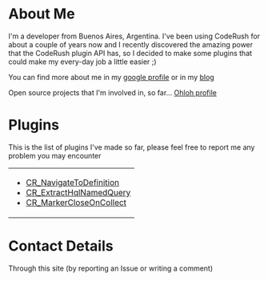 # About Me #

I'm a developer from Buenos Aires, Argentina. I've been using CodeRush for about a couple of years now and I recently discovered the amazing power that the CodeRush plugin API has, so I decided to make some plugins that could make my every-day job a little easier ;)

You can find more about me in my [google profile](http://www.google.com/profiles/jorge.rowies) or in my [blog](http://jorgerowies.blogspot.com/)

Open source projects that I'm involved in, so far... [Ohloh profile](http://www.ohloh.net/accounts/jorgerowies)

# Plugins #
This is the list of plugins I've made so far, please feel free to report me any problem you may encounter

<table border='0'>
<tr>
<td valign='Top'>
<ul><li><a href='CR_NavigateToDefinition.md'>CR_NavigateToDefinition</a>
</li><li><a href='CR_ExtractHqlNamedQuery.md'>CR_ExtractHqlNamedQuery</a>
</li><li><a href='CR_MarkerCloseOnCollect.md'>CR_MarkerCloseOnCollect</a>
</td>
</tr>
</table></li></ul>

# Contact Details #

Through this site (by reporting an Issue or writing a comment)
